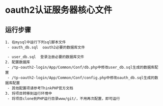 oauth2认证服务器核心文件
========================

运行步骤
--------

	1. 在mysql中运行下列sql脚本文件
	 - oauth_db.sql  oauth2必要的数据库文件

	 - user_db.sql  登录注册必要的数据库文件
	2. 配置数据库
	 - /tp-oauth2-login/App/Common/Conf/db.php中修改user_db.sql生成的数据库配置
	 - /tp-oauth2-login/App/Common/Conf/config.php中修改oauth_db.sql生成的数据库配置
	 - 其他配置项请参考ThinkPHP官方文档
	3. 将项目转移到运行环境中
	 - 将项目clone到PHP运行目录www/git/，不用再次配置，即可运行